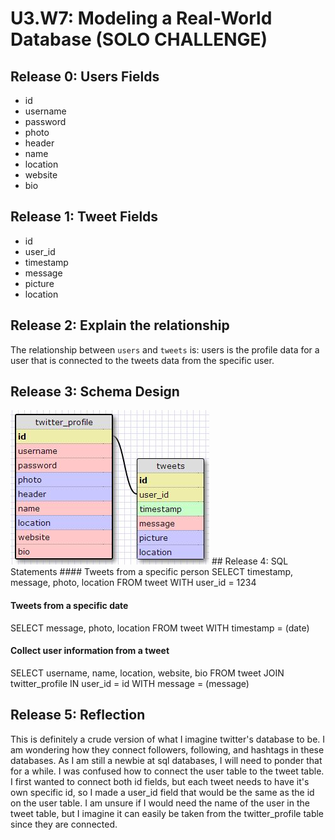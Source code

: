 # U3.W7: Modeling a Real-World Database (SOLO CHALLENGE)

## Release 0: Users Fields
- id
- username
- password
- photo
- header
- name
- location
- website
- bio

## Release 1: Tweet Fields
- id
- user_id
- timestamp
- message
- picture
- location

## Release 2: Explain the relationship
The relationship between `users` and `tweets` is: 
users is the profile data for a user that is connected to the tweets data from the specific user.

## Release 3: Schema Design
<img src="../imgs/twitter_schema.JPG"/>
## Release 4: SQL Statements
#### Tweets from a specific person
SELECT timestamp, message, photo, location
  FROM tweet WITH user_id = 1234

#### Tweets from a specific date
SELECT message, photo, location
 FROM tweet WITH timestamp = (date)

#### Collect user information from a tweet
 SELECT username, name, location,  website, bio
  FROM tweet JOIN twitter_profile IN user_id = id
  WITH message = (message)

## Release 5: Reflection
This is definitely a crude version of what I imagine twitter's database to be. I am wondering how they connect followers, following, and hashtags in these databases. As I am still a newbie at sql databases, I will need to ponder that for a while. I was confused how to connect the user table to the tweet table. I first wanted to connect both id fields, but each tweet needs to have it's own specific id, so I made a user_id field that would be the same as the id on the user table. I am unsure if I would need the name of the user in the tweet table, but I imagine it can easily be taken from the twitter_profile table since they are connected. 